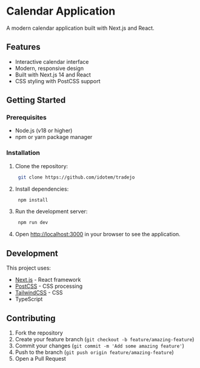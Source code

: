 # Calendar Application

A modern calendar application built with Next.js and React.

## Features

- Interactive calendar interface
- Modern, responsive design
- Built with Next.js 14 and React
- CSS styling with PostCSS support

## Getting Started

### Prerequisites

- Node.js (v18 or higher)
- npm or yarn package manager

### Installation

1. Clone the repository:

   ```bash
    git clone https://github.com/idotem/tradejo
   ```

2. Install dependencies:

   ```bash
    npm install
   ```

3. Run the development server:

   ```bash
    npm run dev
   ```

4. Open [http://localhost:3000](http://localhost:3000) in your browser to see the application.

## Development

This project uses:

- [Next.js](https://nextjs.org/) - React framework
- [PostCSS](https://postcss.org/) - CSS processing
- [TailwindCSS](https://tailwind.com/) - CSS
- TypeScript

## Contributing

1. Fork the repository
2. Create your feature branch (`git checkout -b feature/amazing-feature`)
3. Commit your changes (`git commit -m 'Add some amazing feature'`)
4. Push to the branch (`git push origin feature/amazing-feature`)
5. Open a Pull Request

```

```

```

```

